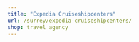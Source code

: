```yaml
---
title: "Expedia Cruiseshipcenters"
url: /surrey/expedia-cruiseshipcenters/
shop: travel agency
---
```

